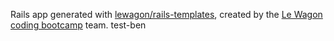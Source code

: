Rails app generated with [lewagon/rails-templates](https://github.com/lewagon/rails-templates), created by the [Le Wagon coding bootcamp](https://www.lewagon.com) team.
test-ben